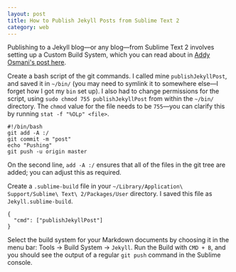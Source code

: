 ```yaml
---
layout: post
title: How to Publish Jekyll Posts from Sublime Text 2
category: web
---
```


Publishing to a Jekyll blog—or any blog—from Sublime Text 2 involves setting up a Custom Build System, which you can read about in [Addy Osmani's post here][1].

[1]: http://addyosmani.com/blog/custom-sublime-text-build-systems-for-popular-tools-and-languages/

Create a bash script of the git commands. I called mine `publishJekyllPost`, and saved it in `~/bin/` (you may need to symlink it to somewhere else—I forget how I got my `bin` set up). I also had to change permissions for the script, using `sudo chmod 755 publishJekyllPost` from within the `~/bin/` directory. The `chmod` value for the file needs to be `755`—you can clarify this by running `stat -f "%OLp" <file>`.

```
#!/bin/bash
git add -A :/
git commit -m "post"
echo "Pushing"
git push -u origin master
```

On the second line, `add -A :/` ensures that all of the files in the git tree are added; you can adjust this as required.

Create a `.sublime-build` file in your `~/Library/Application\ Support/Sublime\ Text\ 2/Packages/User` directory. I saved this file as `Jekyll.sublime-build`.

```
{
  "cmd": ["publishJekyllPost"]
}
```

Select the build system for your Markdown documents by choosing it in the menu bar: Tools -> Build System -> `Jekyll`. Run the Build with `CMD + B`, and you should see the output of a regular `git push` command in the Sublime console.

